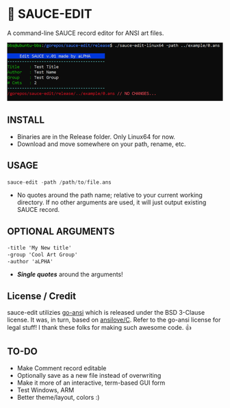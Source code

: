 # 📝 SAUCE-EDIT
A command-line SAUCE record editor for ANSI art files.

![Show Sauce](screenshots/screen1.png)

## INSTALL
- Binaries are in the Release folder.  Only Linux64 for now.
- Download and move somewhere on your path, rename, etc.

## USAGE
```go
sauce-edit -path /path/to/file.ans
```
- No quotes around the path name; relative to your current working directory. If no other arguments are used, it will just output existing SAUCE record.

## OPTIONAL ARGUMENTS
```
-title 'My New title'
-group 'Cool Art Group'
-author 'aLPHA'
```

- ***Single quotes*** around the arguments!

## License / Credit

sauce-edit utilizies [go-ansi](https://github.com/ActiveState/go-ansi) which is released under the BSD 3-Clause license. It was, in turn, based on [ansilove/C](https://github.com/ansilove/ansilove). Refer to the go-ansi license for legal stuff! I thank these folks for making such awesome code. 👍


## TO-DO
- Make Comment record editable
- Optionally save as a new file instead of overwriting
- Make it more of an interactive, term-based GUI form
- Test Windows, ARM
- Better theme/layout, colors :)
